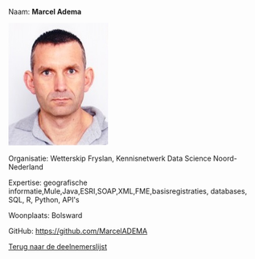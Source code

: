 Naam: **Marcel Adema**   

![Marcel Adema](../images/marcel-adema.jpg) 

Organisatie: Wetterskip Fryslan, Kennisnetwerk Data Science Noord-Nederland

Expertise: geografische informatie,Mule,Java,ESRI,SOAP,XML,FME,basisregistraties, databases, SQL, R, Python, API's

Woonplaats: Bolsward

GitHub: https://github.com/MarcelADEMA
    
[Terug naar de deelnemerslijst](../README.md)